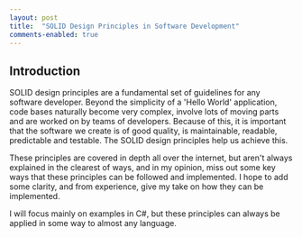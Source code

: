```yaml
---
layout: post
title:  "SOLID Design Principles in Software Development"
comments-enabled: true
---
```


## Introduction

<!-- excerpt-start -->
SOLID design principles are a fundamental set of guidelines for any software developer. Beyond the simplicity of a &#39;Hello World&#39; application, code bases naturally become very complex, involve lots of moving parts and are worked on by teams of developers. Because of this, it is important that the software we create is of good quality, is maintainable, readable, predictable and testable. The SOLID design principles help us achieve this.
<!-- excerpt-end -->

These principles are covered in depth all over the internet, but aren't always explained in the clearest of ways, and in my opinion, miss out some key ways that these principles can be followed and implemented. I hope to add some clarity, and from experience, give my take on how they can be implemented.

I will focus mainly on examples in C&#35;, but these principles can always be applied in some way to almost any language.